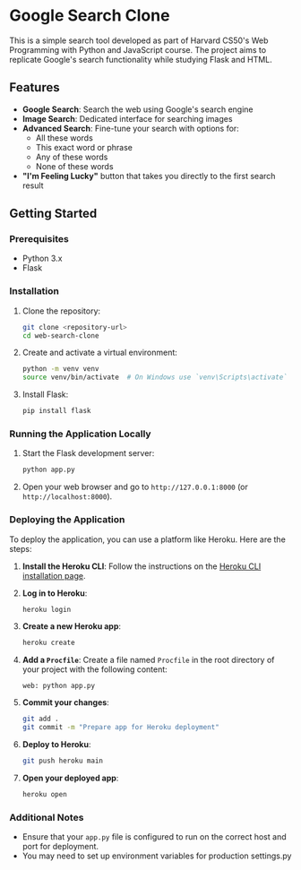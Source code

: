 # Google Search Clone

This is a simple search tool developed as part of Harvard CS50's Web Programming with Python and JavaScript course. The project aims to replicate Google's search functionality while studying Flask and HTML.

## Features

- **Google Search**: Search the web using Google's search engine
- **Image Search**: Dedicated interface for searching images
- **Advanced Search**: Fine-tune your search with options for:
  - All these words
  - This exact word or phrase
  - Any of these words
  - None of these words
- **"I'm Feeling Lucky"** button that takes you directly to the first search result

## Getting Started

### Prerequisites

- Python 3.x
- Flask

### Installation

1. Clone the repository:
    ```bash
    git clone <repository-url>
    cd web-search-clone
    ```

2. Create and activate a virtual environment:
    ```bash
    python -m venv venv
    source venv/bin/activate  # On Windows use `venv\Scripts\activate`
    ```

3. Install Flask:
    ```bash
    pip install flask
    ```

### Running the Application Locally

1. Start the Flask development server:
    ```bash
    python app.py
    ```

2. Open your web browser and go to `http://127.0.0.1:8000` (or `http://localhost:8000`).

### Deploying the Application

To deploy the application, you can use a platform like Heroku. Here are the steps:

1. **Install the Heroku CLI**: Follow the instructions on the [Heroku CLI installation page](https://devcenter.heroku.com/articles/heroku-cli).

2. **Log in to Heroku**:
    ```bash
    heroku login
    ```

3. **Create a new Heroku app**:
    ```bash
    heroku create
    ```

4. **Add a `Procfile`**: Create a file named `Procfile` in the root directory of your project with the following content:
    ```text
    web: python app.py
    ```

5. **Commit your changes**:
    ```bash
    git add .
    git commit -m "Prepare app for Heroku deployment"
    ```

6. **Deploy to Heroku**:
    ```bash
    git push heroku main
    ```

7. **Open your deployed app**:
    ```bash
    heroku open
    ```

### Additional Notes

- Ensure that your `app.py` file is configured to run on the correct host and port for deployment.
- You may need to set up environment variables for production settings.py